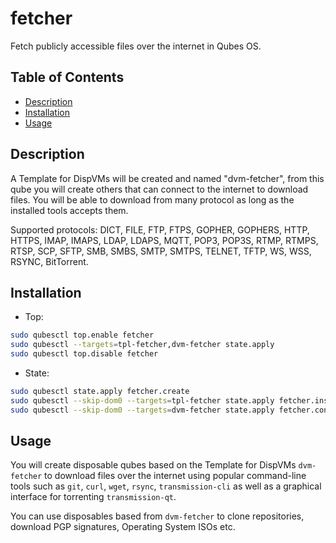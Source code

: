 # fetcher

Fetch publicly accessible files over the internet in Qubes OS.

## Table of Contents

*   [Description](#description)
*   [Installation](#installation)
*   [Usage](#usage)

## Description

A Template for DispVMs will be created and named "dvm-fetcher", from this qube
you will create others that can connect to the internet to download files. You
will be able to download from many protocol as long as the installed tools
accepts them.

Supported protocols: DICT, FILE, FTP, FTPS, GOPHER, GOPHERS, HTTP, HTTPS,
IMAP, IMAPS, LDAP, LDAPS, MQTT, POP3, POP3S, RTMP, RTMPS, RTSP, SCP, SFTP,
SMB, SMBS, SMTP, SMTPS, TELNET, TFTP, WS, WSS, RSYNC, BitTorrent.

## Installation

*   Top:

```sh
sudo qubesctl top.enable fetcher
sudo qubesctl --targets=tpl-fetcher,dvm-fetcher state.apply
sudo qubesctl top.disable fetcher
```

*   State:

<!-- pkg:begin:post-install -->

```sh
sudo qubesctl state.apply fetcher.create
sudo qubesctl --skip-dom0 --targets=tpl-fetcher state.apply fetcher.install
sudo qubesctl --skip-dom0 --targets=dvm-fetcher state.apply fetcher.configure-dvm
```

<!-- pkg:end:post-install -->

## Usage

You will create disposable qubes based on the Template for DispVMs
`dvm-fetcher` to download files over the internet using popular command-line
tools such as `git`, `curl`, `wget`, `rsync`, `transmission-cli` as well as a
graphical interface for torrenting `transmission-qt`.

You can use disposables based from `dvm-fetcher` to clone repositories,
download PGP signatures, Operating System ISOs etc.
